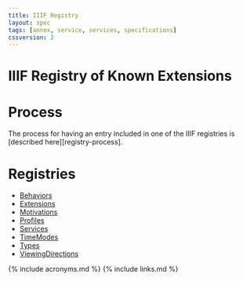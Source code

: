 ```yaml
---
title: IIIF Registry
layout: spec
tags: [annex, service, services, specifications]
cssversion: 2
---
```


# IIIF Registry of Known Extensions

# Process

The process for having an entry included in one of the IIIF registries is [described here][registry-process].

# Registries

* [Behaviors](behaviors/)
* [Extensions](extensions/)
* [Motivations](motivations/)
* [Profiles](profiles/)
* [Services](services/)
* [TimeModes](timeModes/)
* [Types](types/)
* [ViewingDirections](viewingDirections/)

{% include acronyms.md %}
{% include links.md %}
